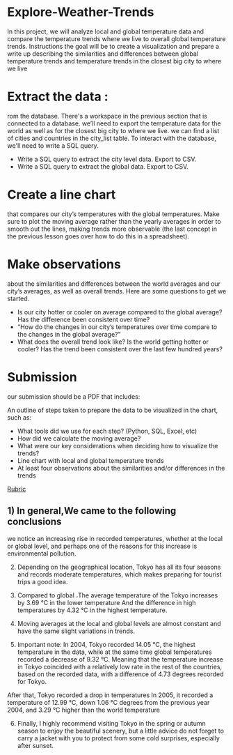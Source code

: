 # Explore-Weather-Trends
In this project, we will analyze local and global temperature data and compare the temperature trends where we live to overall global temperature trends. Instructions  the goal will be to create a visualization and prepare a write up describing the similarities and differences between global temperature trends and temperature trends in the closest big city to where we live


# Extract the data :
rom the database. There's a workspace in the previous section that is connected to a database. we’ll need to export the temperature data for the world as well as for the closest big city to where we live. we can find a list of cities and countries in the city_list table. To interact with the database, we'll need to write a SQL query.

   - Write a SQL query to extract the city level data. Export to CSV.
   - Write a SQL query to extract the global data. Export to CSV.


 # Create a line chart
 that compares our city’s temperatures with the global temperatures. Make sure to plot the moving average rather than the yearly averages in order to smooth out the lines, making trends more observable (the last concept in the previous lesson goes over how to do this in a spreadsheet).


# Make observations 
about the similarities and differences between the world averages and our city’s averages, as well as overall trends. Here are some questions to get we started.

 -  Is our city hotter or cooler on average compared to the global average? Has the difference been consistent over time?
 -  “How do the changes in our city’s temperatures over time compare to the changes in the global average?”
 -  What does the overall trend look like? Is the world getting hotter or cooler? Has the trend been consistent over the last few hundred years?
    
 # Submission


our submission should be a PDF that includes:

An outline of steps taken to prepare the data to be visualized in the chart, such as:
 - What tools did we use for each step? (Python, SQL, Excel, etc)
 - How did we calculate the moving average?
 - What were our key considerations when deciding how to visualize the trends?
 - Line chart with local and global temperature trends
 - At least four observations about the similarities and/or differences in the trends

[Rubric](https://review.udacity.com/#!/rubrics/1125/view)




## 1) In general,We came to the following conclusions



we notice an increasing rise in recorded temperatures, whether at the local or global level, and perhaps one of the reasons for this increase is environmental pollution.

2) Depending on the geographical location, Tokyo has all its four seasons and records moderate temperatures, which makes preparing for tourist trips a good idea.

3) Compared to global ،The average temperature of the Tokyo increases by 3.69 °C in the lower temperature And the difference in high temperatures by 4.32 °C in the highest temperature.

4) Moving averages at the local and global levels are almost constant and have the same slight variations in trends.

5) Important note: In 2004, Tokyo recorded 14.05 °C, the highest temperature in the data, while at the same time global temperatures recorded a decrease of 9.32 °C. Meaning that the temperature increase in Tokyo coincided with a relatively low rate in the rest of the countries, based on the recorded data, with a difference of 4.73 degrees recorded for Tokyo.

After that, Tokyo recorded a drop in temperatures In 2005, it recorded a temperature of 12.99 °C, down 1.06 °C degrees from the previous year 2004, and 3.29 °C higher than the world temperature

6) Finally, I highly recommend visiting Tokyo in the spring or autumn season to enjoy the beautiful scenery, but a little advice do not forget to carry a jacket with you to protect from some cold surprises, especially after sunset.




